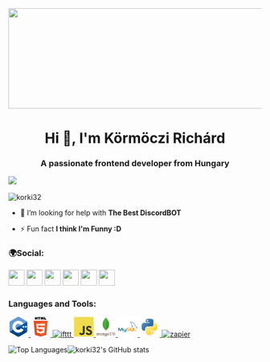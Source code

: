 <img src="https://media3.giphy.com/media/12775LeUHMZjNu/giphy.gif?cid=ecf05e47n167li4i6xomw7cfgbhvyej86nxoj0fgfwm5e3a5&rid=giphy.gif&ct=g" style="height:200px; width:850px" >
<h1 align="center">Hi 👋, I'm Körmöczi Richárd</h1>
<h3 align="center">A passionate frontend developer from Hungary</h3>
<p><img src="https://i.imgur.com/4M7IWwP.gif" style="width:850px" /></p>
<p align="left"> <img src="https://komarev.com/ghpvc/?username=korki32&label=Profile%20views&color=0e75b6&style=flat" alt="korki32" /> </p>

- 🤝 I’m looking for help with **The Best DiscordBOT**

- ⚡ Fun fact **I think I'm Funny :D**

<h3 align="left">🌍Social:</h3>
<p align="left">
<p align="left"> <a href="https://discord.com/users/KR-32#4700" target="_blank" rel="noreferrer"><img src="https://raw.githubusercontent.com/danielcranney/readme-generator/main/public/icons/socials/discord.svg" width="32" height="32" /></a> <a href="https://www.facebook.com/richard.kormoczi.5/" target="_blank" rel="noreferrer"><img src="https://raw.githubusercontent.com/danielcranney/readme-generator/main/public/icons/socials/facebook.svg" width="32" height="32" /></a></a> <a href="http://www.instagram.com/kormoczi_richard/" target="_blank" rel="noreferrer"><img src="https://raw.githubusercontent.com/danielcranney/readme-generator/main/public/icons/socials/instagram.svg" width="32" height="32" /></a> <a href="https://www.twitter.com/RichardKormoczi" target="_blank" rel="noreferrer"><img src="https://raw.githubusercontent.com/danielcranney/readme-generator/main/public/icons/socials/twitter.svg" width="32" height="32" /></a> <a href="https://www.youtube.com/c/UCIR-xYjWgxasx4iMd4-VH_w" target="_blank" rel="noreferrer"><img src="https://raw.githubusercontent.com/danielcranney/readme-generator/main/public/icons/socials/youtube.svg" width="32" height="32" /></a> <a href="https://www.twitch.tv/lilkorki32" target="_blank" rel="noreferrer"><img src="https://raw.githubusercontent.com/danielcranney/readme-generator/main/public/icons/socials/twitch.svg" width="32" height="32" /></a></p>

<h3 align="left">Languages and Tools:</h3>
<p align="left"> <a href="https://www.w3schools.com/cpp/" target="_blank" rel="noreferrer"> <img src="https://raw.githubusercontent.com/devicons/devicon/master/icons/cplusplus/cplusplus-original.svg" alt="cplusplus" width="40" height="40"/> </a> <a href="https://www.w3.org/html/" target="_blank" rel="noreferrer"> <img src="https://raw.githubusercontent.com/devicons/devicon/master/icons/html5/html5-original-wordmark.svg" alt="html5" width="40" height="40"/> </a> <a href="https://ifttt.com/" target="_blank" rel="noreferrer"> <img src="https://www.vectorlogo.zone/logos/ifttt/ifttt-ar21.svg" alt="ifttt" width="40" height="40"/> </a> <a href="https://developer.mozilla.org/en-US/docs/Web/JavaScript" target="_blank" rel="noreferrer"> <img src="https://raw.githubusercontent.com/devicons/devicon/master/icons/javascript/javascript-original.svg" alt="javascript" width="40" height="40"/> </a> <a href="https://www.mongodb.com/" target="_blank" rel="noreferrer"> <img src="https://raw.githubusercontent.com/devicons/devicon/master/icons/mongodb/mongodb-original-wordmark.svg" alt="mongodb" width="40" height="40"/> </a> <a href="https://www.mysql.com/" target="_blank" rel="noreferrer"> <img src="https://raw.githubusercontent.com/devicons/devicon/master/icons/mysql/mysql-original-wordmark.svg" alt="mysql" width="40" height="40"/> </a> <a href="https://www.python.org" target="_blank" rel="noreferrer"> <img src="https://raw.githubusercontent.com/devicons/devicon/master/icons/python/python-original.svg" alt="python" width="40" height="40"/> </a> <a href="https://zapier.com" target="_blank" rel="noreferrer"> <img src="https://www.vectorlogo.zone/logos/zapier/zapier-icon.svg" alt="zapier" width="40" height="40"/> </a> </p>

<p><a href="https://github.com/korki32"><img alt="Top Languages" src="https://github-readme-stats.vercel.app/api/top-langs/?username=korki32&amp;langs_count=10&amp;title_color=a020f0&amp;text_color=FFFF00&amp;icon_color=bfff00&amp;bg_color=1c1917&amp;hide_border=true&amp;locale=en&amp;custom_title=Top%20%Languages" align="left"/></a></a><img src="https://github-readme-stats.vercel.app/api?username=korki32&show_icons=true&hide=&title_color=a020f0&amp;text_color=FFFF00&amp;icon_color=bfff00&amp;bg_color=1c1917&hide_border=true&show_icons=true" alt="korki32's GitHub stats" /></a></p>
